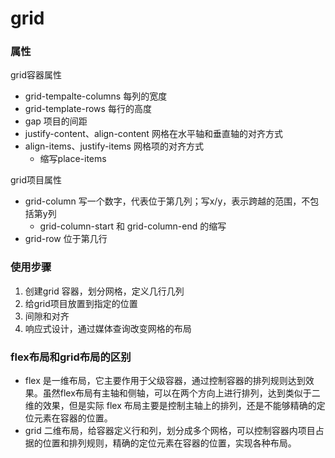 # grid
### 属性
grid容器属性
- grid-tempalte-columns 每列的宽度
- grid-template-rows 每行的高度
- gap 项目的间距 
- justify-content、align-content 网格在水平轴和垂直轴的对齐方式
- align-items、justify-items 网格项的对齐方式
  - 缩写place-items


grid项目属性
- grid-column 写一个数字，代表位于第几列；写x/y，表示跨越的范围，不包括第y列
  - grid-column-start 和 grid-column-end 的缩写
- grid-row 位于第几行

### 使用步骤
1. 创建grid 容器，划分网格，定义几行几列
2. 给grid项目放置到指定的位置
3. 间隙和对齐
4. 响应式设计，通过媒体查询改变网格的布局

### flex布局和grid布局的区别
- flex 是一维布局，它主要作用于父级容器，通过控制容器的排列规则达到效果。虽然flex布局有主轴和侧轴，可以在两个方向上进行排列，达到类似于二维的效果，但是实际 flex 布局主要是控制主轴上的排列，还是不能够精确的定位元素在容器的位置。
- grid 二维布局，给容器定义行和列，划分成多个网格，可以控制容器内项目占据的位置和排列规则，精确的定位元素在容器的位置，实现各种布局。